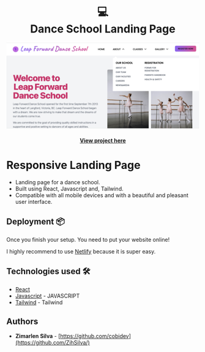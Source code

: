 <h1 align="center">
  💻<br>Dance School Landing Page
</h1>

![Project](src/images/home.png)

<h4 align="center"><a href="https://leapforwarddanceschool.netlify.app/">View project here</a></h4>

# Responsive Landing Page

- Landing page for a dance school.
- Built using React, Javascript and, Tailwind.
- Compatible with all mobile devices and with a beautiful and pleasant user interface.

## Deployment 📦

Once you finish your setup. You need to put your website online!

I highly recommend to use [Netlify](https://netlify.com) because it is super easy.

## Technologies used 🛠️

- [React](https://reactjs.org/) 
- [Javascript](https://www.javascript.com/) - JAVASCRIPT
- [Tailwind](https://tailwindui.com/) - Tailwind


## Authors

- **Zimarlen Silva** - [https://github.com/cobidev](https://github.com/ZihSilva/)